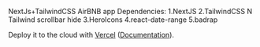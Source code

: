NextJs+TailwindCSS AirBNB app
Dependencies:
1.NextJS
2.TailwindCSS N Tailwind scrollbar hide
3.HeroIcons
4.react-date-range
5.badrap









Deploy it to the cloud with [Vercel](https://vercel.com/new?utm_source=github&utm_medium=readme&utm_campaign=next-example) ([Documentation](https://nextjs.org/docs/deployment)).
